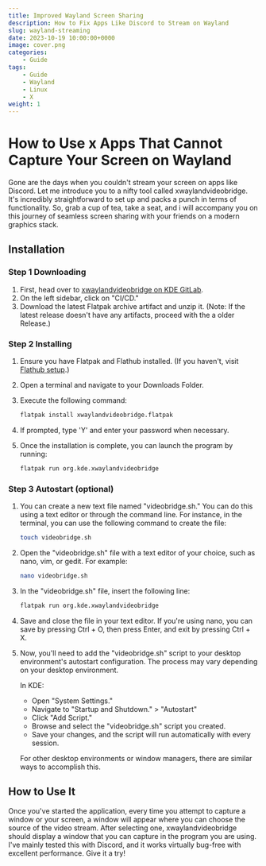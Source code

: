 ```yaml
---
title: Improved Wayland Screen Sharing
description: How to Fix Apps Like Discord to Stream on Wayland
slug: wayland-streaming
date: 2023-10-19 10:00:00+0000
image: cover.png
categories:
    - Guide
tags:
    - Guide
    - Wayland
    - Linux
    - X
weight: 1
---
```


# How to Use x Apps That Cannot Capture Your Screen on Wayland

Gone are the days when you couldn't stream your screen on apps like Discord. Let me introduce you to a nifty tool called xwaylandvideobridge. It's incredibly straightforward to set up and packs a punch in terms of functionality. So, grab a cup of tea, take a seat, and i will accompany you on this journey of seamless screen sharing with your friends on a modern graphics stack.


## Installation

### Step 1 Downloading

1. First, head over to [xwaylandvideobridge on KDE GitLab](https://invent.kde.org/system/xwaylandvideobridge).
2. On the left sidebar, click on "CI/CD." 
3. Download the latest Flatpak archive artifact and unzip it. (Note: If the latest release doesn't have any artifacts, proceed with the a older Release.)

### Step 2 Installing

1. Ensure you have Flatpak and Flathub installed. (If you haven't, visit [Flathub setup](https://flathub.org/setup).)
2. Open a terminal and navigate to your Downloads Folder.
3. Execute the following command:
    ```bash
    flatpak install xwaylandvideobridge.flatpak
    ```
4. If prompted, type 'Y' and enter your password when necessary.

5. Once the installation is complete, you can launch the program by running:
    ```bash
    flatpak run org.kde.xwaylandvideobridge 
    ```

### Step 3 Autostart (optional)

1. You can create a new text file named "videobridge.sh." You can do this using a text editor or through the command line. For instance, in the terminal, you can use the following command to create the file:

    ```bash
    touch videobridge.sh
    ```

2. Open the "videobridge.sh" file with a text editor of your choice, such as nano, vim, or gedit. For example:

    ```bash
    nano videobridge.sh
    ```

3. In the "videobridge.sh" file, insert the following line:

    ```bash
    flatpak run org.kde.xwaylandvideobridge
    ```

4. Save and close the file in your text editor. If you're using nano, you can save by pressing Ctrl + O, then press Enter, and exit by pressing Ctrl + X.

5. Now, you'll need to add the "videobridge.sh" script to your desktop environment's autostart configuration. The process may vary depending on your desktop environment.

   In KDE:
   - Open "System Settings."
   - Navigate to "Startup and Shutdown." > "Autostart"
   - Click "Add Script."
   - Browse and select the "videobridge.sh" script you created.
   - Save your changes, and the script will run automatically with every session.

   For other desktop environments or window managers, there are similar ways to accomplish this.

## How to Use It

Once you've started the application, every time you attempt to capture a window or your screen, a window will appear where you can choose the source of the video stream. After selecting one, xwaylandvideobridge should display a window that you can capture in the program you are using. I've mainly tested this with Discord, and it works virtually bug-free with excellent performance. Give it a try!
